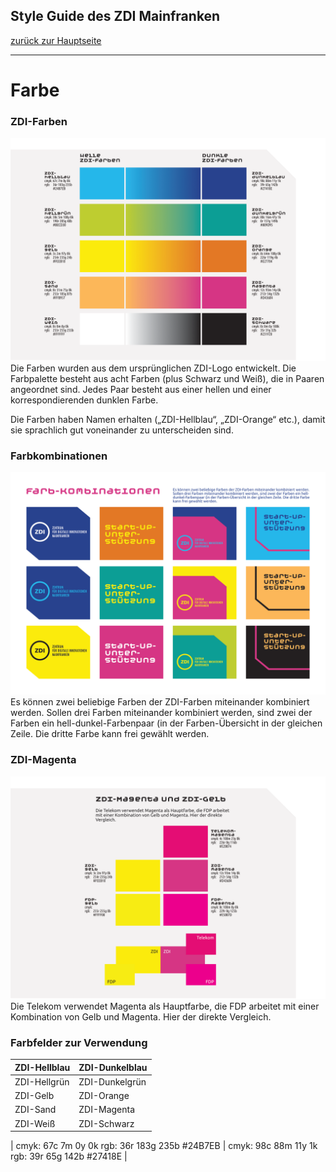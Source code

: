 ## Style Guide des ZDI Mainfranken
[zurück zur Hauptseite](Readme.md)

---

# Farbe


### ZDI-Farben

![ZDI-Farben](/images/ZDI-Farben.png)
Die Farben wurden aus dem ursprünglichen ZDI-Logo entwickelt. Die Farbpalette besteht aus acht Farben (plus Schwarz und Weiß), die in Paaren angeordnet sind. Jedes Paar besteht aus einer hellen und einer korrespondierenden dunklen Farbe.

Die Farben haben Namen erhalten („ZDI-Hellblau“, „ZDI-Orange“ etc.), damit sie sprachlich gut voneinander zu unterscheiden sind.


### Farbkombinationen

![Farbkombinationen](/images/Farbkombinationen.png)
Es können zwei beliebige Farben der ZDI-Farben miteinander kombiniert werden. Sollen drei Farben miteinander kombiniert werden, sind zwei der Farben ein hell-dunkel-Farbenpaar (in der Farben-Übersicht in der gleichen Zeile. Die dritte Farbe kann frei gewählt werden.


### ZDI-Magenta

![ZDI-Magenta](/images/ZDI-Magenta.png)
Die Telekom verwendet Magenta als Hauptfarbe, die FDP arbeitet mit einer Kombination von Gelb und Magenta. Hier der direkte Vergleich.

### Farbfelder zur Verwendung

| ZDI-Hellblau | ZDI-Dunkelblau |
|:--|:--|
| ZDI-Hellgrün | ZDI-Dunkelgrün |
| ZDI-Gelb | ZDI-Orange |
| ZDI-Sand | ZDI-Magenta |
| ZDI-Weiß | ZDI-Schwarz |

| 
cmyk:	67c 7m 0y 0k
rgb: 	36r 183g 235b
	#24B7EB | 
cmyk:	98c 88m 11y 1k
rgb: 	39r 65g 142b
	#27418E |
	